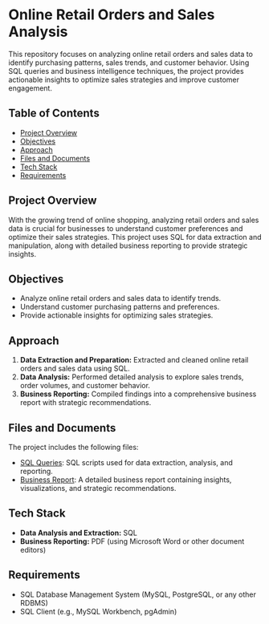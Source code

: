# Online Retail Orders and Sales Analysis

This repository focuses on analyzing online retail orders and sales data to identify purchasing patterns, sales trends, and customer behavior. Using SQL queries and business intelligence techniques, the project provides actionable insights to optimize sales strategies and improve customer engagement.

## Table of Contents
- [Project Overview](#project-overview)
- [Objectives](#objectives)
- [Approach](#approach)
- [Files and Documents](#files-and-documents)
- [Tech Stack](#tech-stack)
- [Requirements](#requirements)

## Project Overview
With the growing trend of online shopping, analyzing retail orders and sales data is crucial for businesses to understand customer preferences and optimize their sales strategies. This project uses SQL for data extraction and manipulation, along with detailed business reporting to provide strategic insights.

## Objectives
- Analyze online retail orders and sales data to identify trends.
- Understand customer purchasing patterns and preferences.
- Provide actionable insights for optimizing sales strategies.

## Approach
1. **Data Extraction and Preparation:** Extracted and cleaned online retail orders and sales data using SQL.
2. **Data Analysis:** Performed detailed analysis to explore sales trends, order volumes, and customer behavior.
3. **Business Reporting:** Compiled findings into a comprehensive business report with strategic recommendations.

## Files and Documents
The project includes the following files:
- [SQL Queries](https://github.com/thanusri1601/Online-retail-orders-sales/blob/main/Thanusri_sql.sql): SQL scripts used for data extraction, analysis, and reporting.
- [Business Report](https://github.com/thanusri1601/Online-retail-orders-sales/blob/main/Business%20report_SQL.pdf): A detailed business report containing insights, visualizations, and strategic recommendations.

## Tech Stack
- **Data Analysis and Extraction:** SQL
- **Business Reporting:** PDF (using Microsoft Word or other document editors)

## Requirements
- SQL Database Management System (MySQL, PostgreSQL, or any other RDBMS)
- SQL Client (e.g., MySQL Workbench, pgAdmin)



